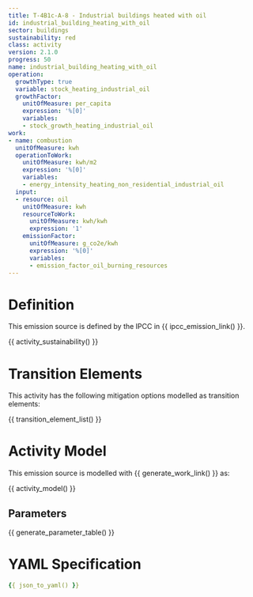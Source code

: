 ```yaml
---
title: T-4B1c-A-8 - Industrial buildings heated with oil
id: industrial_building_heating_with_oil
sector: buildings
sustainability: red
class: activity
version: 2.1.0
progress: 50
name: industrial_building_heating_with_oil
operation:
  growthType: true
  variable: stock_heating_industrial_oil
  growthFactor:
    unitOfMeasure: per_capita
    expression: '%[0]'
    variables:
    - stock_growth_heating_industrial_oil
work:
- name: combustion
  unitOfMeasure: kwh
  operationToWork:
    unitOfMeasure: kwh/m2
    expression: '%[0]'
    variables:
    - energy_intensity_heating_non_residential_industrial_oil
  input:
  - resource: oil
    unitOfMeasure: kwh
    resourceToWork:
      unitOfMeasure: kwh/kwh
      expression: '1'
    emissionFactor:
      unitOfMeasure: g_co2e/kwh
      expression: '%[0]'
      variables:
      - emission_factor_oil_burning_resources
---
```

# Definition
This emission source is defined by the IPCC in {{ ipcc_emission_link() }}.


{{ activity_sustainability() }}

# Transition Elements

This activity has the following mitigation options modelled as transition elements:

{{ transition_element_list() }}

# Activity Model
This emission source is modelled with {{ generate_work_link() }} as:

{{ activity_model() }}

## Parameters

{{ generate_parameter_table() }}

# YAML Specification

```yaml
{{ json_to_yaml() }}
```